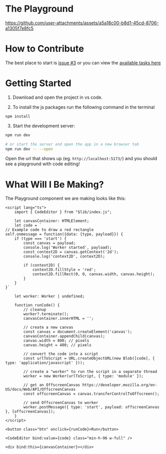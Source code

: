 
# The Playground

https://github.com/user-attachments/assets/a5a18c00-b8d1-45cd-8706-a1305f7e8fc5

# How to Contribute

The best place to start is [issue #3](https://github.com/PaperPrototype/codetoy-playground/issues/3) or you can view the [available tasks here](https://github.com/users/PaperPrototype/projects/1/views/1)

# Getting Started

1. Download and open the project in vs code. 

2. To install the js packages run the following command in the terminal

```
npm install
```

3. Start the development server:

```sh
npm run dev

# or start the server and open the app in a new browser tab
npm run dev -- --open
```

Open the url that shows up (eg. `http://localhost:5173/`) and you should see a playground with code editing!

# What Will I Be Making?
The Playground component we are making looks like this:

```svelte
<script lang="ts">
    import { CodeEditor } from "$lib/index.js";

    let canvasContainer: HTMLElement;
    let code = `
// Example code to draw a red rectangle
self.onmessage = function({data: {type, payload}}) {
    if (type === 'start') {
        const canvas = payload;
        console.log('Worker started', payload);
        const context2D = canvas.getContext('2d');
        console.log('context2D', context2D);

        if (context2D) {
            context2D.fillStyle = 'red';
            context2D.fillRect(0, 0, canvas.width, canvas.height);
        }
    }
}`

    let worker: Worker | undefined;

    function runCode() {
        // cleanup
        worker?.terminate();
        canvasContainer.innerHTML = '';

        // create a new canvas
        const canvas = document.createElement('canvas');
        canvasContainer.appendChild(canvas);
        canvas.width = 800; // pixels
        canvas.height = 400; // pixels

        // convert the code into a script
        const urlToScript = URL.createObjectURL(new Blob([code], { type: 'application/javascript' }));
        
        // create a "worker" to run the script in a separate thread
        worker = new Worker(urlToScript, { type: 'module' });

        // get an OffscreenCanvas https://developer.mozilla.org/en-US/docs/Web/API/OffscreenCanvas
        const offscreenCanvas = canvas.transferControlToOffscreen();

        // send OffscreenCanvas to worker
        worker.postMessage({ type: 'start', payload: offscreenCanvas }, [offscreenCanvas]);
    }
</script>

<button class="btn" onclick={runCode}>Run</button>

<CodeEditor bind:value={code} class="min-h-96 w-full" />

<div bind:this={canvasContainer}></div>
```
